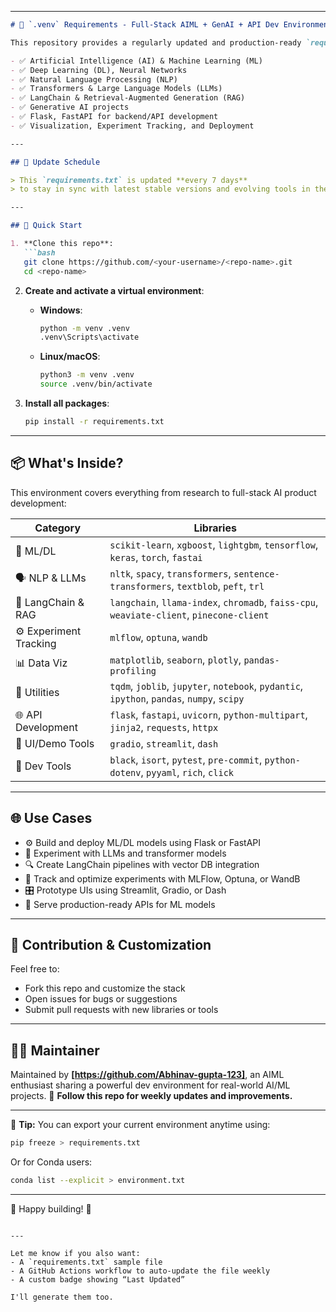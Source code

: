 
---

````markdown
# 🔧 `.venv` Requirements - Full-Stack AIML + GenAI + API Dev Environment

This repository provides a regularly updated and production-ready `requirements.txt` file that sets up a powerful Python environment for:

- ✅ Artificial Intelligence (AI) & Machine Learning (ML)
- ✅ Deep Learning (DL), Neural Networks
- ✅ Natural Language Processing (NLP)
- ✅ Transformers & Large Language Models (LLMs)
- ✅ LangChain & Retrieval-Augmented Generation (RAG)
- ✅ Generative AI projects
- ✅ Flask, FastAPI for backend/API development
- ✅ Visualization, Experiment Tracking, and Deployment

---

## 📅 Update Schedule

> This `requirements.txt` is updated **every 7 days**  
> to stay in sync with latest stable versions and evolving tools in the AI/ML ecosystem.

---

## 🚀 Quick Start

1. **Clone this repo**:
   ```bash
   git clone https://github.com/<your-username>/<repo-name>.git
   cd <repo-name>
````

2. **Create and activate a virtual environment**:

   * **Windows**:

     ```bash
     python -m venv .venv
     .venv\Scripts\activate
     ```
   * **Linux/macOS**:

     ```bash
     python3 -m venv .venv
     source .venv/bin/activate
     ```

3. **Install all packages**:

   ```bash
   pip install -r requirements.txt
   ```

---

## 📦 What's Inside?

This environment covers everything from research to full-stack AI product development:

| Category               | Libraries                                                                                  |
| ---------------------- | ------------------------------------------------------------------------------------------ |
| 🧠 ML/DL               | `scikit-learn`, `xgboost`, `lightgbm`, `tensorflow`, `keras`, `torch`, `fastai`            |
| 🗣 NLP & LLMs          | `nltk`, `spacy`, `transformers`, `sentence-transformers`, `textblob`, `peft`, `trl`        |
| 🔗 LangChain & RAG     | `langchain`, `llama-index`, `chromadb`, `faiss-cpu`, `weaviate-client`, `pinecone-client`  |
| ⚙️ Experiment Tracking | `mlflow`, `optuna`, `wandb`                                                                |
| 📊 Data Viz            | `matplotlib`, `seaborn`, `plotly`, `pandas-profiling`                                      |
| 🧪 Utilities           | `tqdm`, `joblib`, `jupyter`, `notebook`, `pydantic`, `ipython`, `pandas`, `numpy`, `scipy` |
| 🌐 API Development     | `flask`, `fastapi`, `uvicorn`, `python-multipart`, `jinja2`, `requests`, `httpx`           |
| 🎨 UI/Demo Tools       | `gradio`, `streamlit`, `dash`                                                              |
| 🧰 Dev Tools           | `black`, `isort`, `pytest`, `pre-commit`, `python-dotenv`, `pyyaml`, `rich`, `click`       |

---

## 🌐 Use Cases

* ⚙️ Build and deploy ML/DL models using Flask or FastAPI
* 🧠 Experiment with LLMs and transformer models
* 🔍 Create LangChain pipelines with vector DB integration
* 🧪 Track and optimize experiments with MLFlow, Optuna, or WandB
* 🎛 Prototype UIs using Streamlit, Gradio, or Dash
* 🚀 Serve production-ready APIs for ML models

---

## 🤝 Contribution & Customization

Feel free to:

* Fork this repo and customize the stack
* Open issues for bugs or suggestions
* Submit pull requests with new libraries or tools

---

## 🙋‍♂️ Maintainer

Maintained by **\[https://github.com/Abhinav-gupta-123]**, an AIML enthusiast sharing a powerful dev environment for real-world AI/ML projects.
🔁 **Follow this repo for weekly updates and improvements.**

---

📌 **Tip:** You can export your current environment anytime using:

```bash
pip freeze > requirements.txt
```

Or for Conda users:

```bash
conda list --explicit > environment.txt
```

---

📁 Happy building! 🚀

```

---

Let me know if you also want:
- A `requirements.txt` sample file
- A GitHub Actions workflow to auto-update the file weekly
- A custom badge showing “Last Updated”

I'll generate them too.
```
